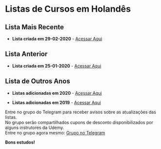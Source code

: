 # Listas de Cursos em Holandês

## Lista Mais Recente

  - **Lista criada em 29-02-2020** - [Acessar Aqui](https://github.com/ProgramacaoPratica/CursosUdemy/blob/master/Cursos%20em%20Holand%C3%AAs/2020/Listas/02%20-%20Lista%20-%2029-02-2020.md)

## Lista Anterior

  - **Lista criada em 25-01-2020** - [Acessar Aqui](https://github.com/ProgramacaoPratica/CursosUdemy/blob/master/Cursos%20em%20Holand%C3%AAs/2020/Listas/01%20-%20Lista%20-%2025-01-2020.md)

## Lista de Outros Anos

  - **Listas adicionadas em 2020** - [Acessar Aqui](https://github.com/ProgramacaoPratica/CursosUdemy/blob/master/Cursos%20em%20Holand%C3%AAs/2020)  

  - **Listas adicionadas em 2019** - [Acessar Aqui](https://github.com/ProgramacaoPratica/CursosUdemy/blob/master/Cursos%20em%20Holand%C3%AAs/2019) 
  
Entre no grupo do Telegram para receber avisos sobre as atualizações das listas.  
No grupo serão compartilhados cupons de desconto disponibilizados por alguns instrutores da Udemy.  
Entre no grupo agora mesmo: [Grupo no Telegram](http://bit.ly/2UvKbVX)

**Bons estudos!**
